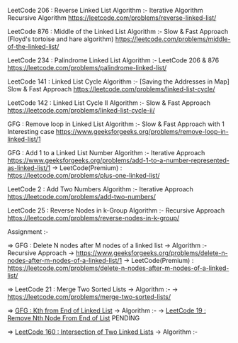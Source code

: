 LeetCode 206 : Reverse Linked List
Algorithm :- Iterative Algorithm
             Recursive Algorithm
https://leetcode.com/problems/reverse-linked-list/

LeetCode 876 : Middle of the Linked List 
Algorithm :- Slow & Fast Approach (Floyd's tortoise and hare algorithm)
https://leetcode.com/problems/middle-of-the-linked-list/

LeetCode 234 : Palindrome Linked List
Algorithm :- LeetCode 206 & 876
https://leetcode.com/problems/palindrome-linked-list/

LeetCode 141 : Linked List Cycle
Algorithm :- [Saving the Addresses in Map]
             Slow & Fast Approach
https://leetcode.com/problems/linked-list-cycle/

LeetCode 142 : Linked List Cycle II
Algorithm :- Slow & Fast Approach
https://leetcode.com/problems/linked-list-cycle-ii/

GFG : Remove loop in Linked List
Algorithm :- Slow & Fast Approach with 1 Interesting case
https://www.geeksforgeeks.org/problems/remove-loop-in-linked-list/1

GFG : Add 1 to a Linked List Number
Algorithm :- Iterative Approach
https://www.geeksforgeeks.org/problems/add-1-to-a-number-represented-as-linked-list/1
-> LeetCode(Premium) : https://leetcode.com/problems/plus-one-linked-list/ 

LeetCode 2 : Add Two Numbers
Algorithm :- Iterative Approach
https://leetcode.com/problems/add-two-numbers/

LeetCode 25 : Reverse Nodes in k-Group
Algorithm :- Recursive Approach
https://leetcode.com/problems/reverse-nodes-in-k-group/

<!-- Linked List - Class 4 HW :-
GFG : Sort a LL of 0's 1's and 2's by changing links

LeetCode 83 : Remove Duplicates from Sorted List
LeetCode 82 : Remove Duplicates from Sorted List II
GFG : Remove duplicates from a sorted linked list
GFG : Remove duplicates from an unsorted linked list

LeetCode 148 : Sort List
GFG : Merge Sort for Linked List -->

Assignment :-

=> GFG : Delete N nodes after M nodes of a linked list
-> Algorithm :- Recursive Approach
-> https://www.geeksforgeeks.org/problems/delete-n-nodes-after-m-nodes-of-a-linked-list/1
-> LeetCode(Premium) : https://leetcode.com/problems/delete-n-nodes-after-m-nodes-of-a-linked-list/

=> LeetCode 21 : Merge Two Sorted Lists
-> Algorithm :-
-> https://leetcode.com/problems/merge-two-sorted-lists/

=> [GFG : Kth from End of Linked List](https://www.geeksforgeeks.org/problems/nth-node-from-end-of-linked-list/1)
-> Algorithm :-
-> [LeetCode 19 : Remove Nth Node From End of List](https://leetcode.com/problems/remove-nth-node-from-end-of-list/description/) PENDING

=> [LeetCode 160 : Intersection of Two Linked Lists](https://leetcode.com/problems/intersection-of-two-linked-lists/description/)
-> Algorithm :-